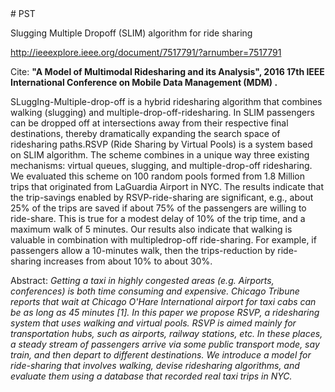 <!--
  Title: Multimodal Ridesharing
  Description: Slugging Multiple Dropoff (SLIM) algorithm for ride sharing
  Author: ssasid3
  Keywords: Slugging, Walking, Ridesharing, Ride sharing, algorithm, New york taxi cab data
  -->
  <meta name='keywords' content='PST, SLIM, Multimodal, Slugging, Walking, Ridesharing, Ride sharing, algorithm, New york taxi cab data, RSVP, Ridesharing via pools, queing, pooling, maximum matching, trip optimization, ride optimization, ieee, mdm, eucledian, pairwise shareability test, shareability graph, road network, manhattan, uber, lyft, uberpool, ridesharing services, walk, optimization algorithm '>
# PST

Slugging Multiple Dropoff (SLIM) algorithm for ride sharing

http://ieeexplore.ieee.org/document/7517791/?arnumber=7517791

Cite: <b>"A Model of Multimodal Ridesharing and its Analysis", 2016 17th IEEE International Conference on Mobile Data Management (MDM) .</b>

SLuggIng-Multiple-drop-off is a hybrid ridesharing algorithm that combines walking (slugging) and multiple-drop-off-ridesharing. In SLIM passengers can be dropped off at intersections away from their respective final destinations, thereby dramatically expanding the search space of ridesharing paths.RSVP (Ride Sharing by Virtual Pools) is a system based on SLIM algorithm. The scheme combines in a unique way three existing mechanisms: virtual queues, slugging, and multiple-drop-off ridesharing. We evaluated this scheme on 100 random pools formed from 1.8 Million trips that originated from LaGuardia Airport in NYC. The results indicate that the trip-savings enabled by RSVP-ride-sharing are significant, e.g., about 25% of the trips are saved if about 75% of the passengers are willing to ride-share. This is true for a modest delay of 10% of the trip time, and a maximum walk of 5 minutes. Our results also indicate that walking is valuable in combination with multipledrop-off ride-sharing. For example, if passengers allow a 10-minutes walk, then the trips-reduction by ride-sharing increases from about 10% to about 30%.

Abstract:
<i>Getting a taxi in highly congested areas (e.g. Airports, conferences) is both time consuming and expensive. Chicago Tribune reports that wait at Chicago O'Hare International airport for taxi cabs can be as long as 45 minutes [1]. In this paper we propose RSVP, a ridesharing system that uses walking and virtual pools. RSVP is aimed mainly for transportation hubs, such as airports, railway stations, etc. In these places, a steady stream of passengers arrive via some public transport mode, say train, and then depart to different destinations. We introduce a model for ride-sharing that involves walking, devise ridesharing algorithms, and evaluate them using a database that recorded real taxi trips in NYC.</i>
